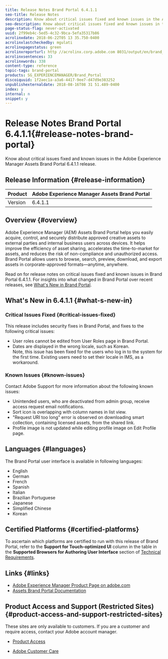 ```yaml
---
title: Release Notes Brand Portal 6.4.1.1
seo-title: Release Notes
description: Know about critical issues fixed and known issues in the Adobe Experience Manager Assets Brand Portal 6.4.1.1 release.
seo-description: Know about critical issues fixed and known issues in the Adobe Experience Manager Assets Brand Portal 6.4.1.1 release.
page-status-flag: never-activated
uuid: 2f99eb4c-5ed5-4c32-9bca-5efa35317b86
acrolinxdate: 2018-06-22T05 13 35.750-0400
acrolinxlastcheckedby: mgulati
acrolinxpagestatus: green
acrolinxreporturl: http //acrolinx.corp.adobe.com 8031/output/en/brand_portal_release_notes1_krs_workflow_a6ce1fdff5e6a85b_338_report.xml
acrolinxsentences: 33
acrolinxwords: 338
content-type: reference
topic-tags: brand-portal
products: SG_EXPERIENCEMANAGER/Brand_Portal
discoiquuid: 1f2aec1a-a3a6-4417-9ee7-d47d9e383252
unpublishexternaldate: 2018-08-16T08 31 51.489-0400
index: y
internal: n
snippet: y
---
```


# Release Notes Brand Portal 6.4.1.1{#release-notes-brand-portal}

Know about critical issues fixed and known issues in the Adobe Experience Manager Assets Brand Portal 6.4.1.1 release.

## Release Information {#release-information}

| Product |Adobe Experience Manager Assets Brand Portal |
|---|---|
| Version |6.4.1.1 |

## Overview {#overview}

Adobe Experience Manager (AEM) Assets Brand Portal helps you easily acquire, control, and securely distribute approved creative assets to external parties and internal business users across devices. It helps improve the efficiency of asset sharing, accelerates the time-to-market for assets, and reduces the risk of non-compliance and unauthorized access. Brand Portal allows users to browse, search, preview, download, and export assets in corporate-approved formats—anytime, anywhere.

Read on for release notes on critical issues fixed and known issues in Brand Portal 6.4.1.1. For insights into what changed in Brand Portal over recent releases, see [What's New in Brand Portal](../using/whats-new.md).

## What's New in 6.4.1.1 {#what-s-new-in}

### Critical Issues Fixed {#critical-issues-fixed}

This release includes security fixes in Brand Portal, and fixes to the following critical issues:

* User roles cannot be edited from User Roles page in Brand Portal.
* Dates are displayed in the wrong locale, such as Korean.  
  Note, this issue has been fixed for the users who log in to the system for the first time. Existing users need to set their locale in IMS, as a workaround.

### Known Issues {#known-issues}

Contact Adobe Support for more information about the following known issues:

* Unintended users, who are deactivated from admin group, receive access request email notifications.
* Sort icon is overlapping with column names in list view.
* "Request URI too long" error is observed on downloading smart collection, containing licensed assets, from the shared link.
* Profile image is not updated while editing profile image on Edit Profile page.

## Languages {#languages}

The Brand Portal user interface is available in following languages:

* English
* German
* French
* Spanish
* Italian
* Brazilian Portuguese
* Japanese
* Simplified Chinese
* Korean

## Certified Platforms {#certified-platforms}

To ascertain which platforms are certified to run with this release of Brand Portal, refer to the **Support for Touch-optimized UI** column in the table in the **Supported Browsers for Authoring User Interface** section of [Technical Requirements](/content/help/en/experience-manager/6-4/sites/deploying/using/technical-requirements).

## Links {#links}

* [Adobe Experience Manager Product Page on adobe.com](http://www.adobe.com/in/marketing-cloud/experience-manager.html)
* [Assets Brand Portal Documentation](https://helpx.adobe.com/experience-manager/brand-portal/user-guide.html)

## Product Access and Support (Restricted Sites) {#product-access-and-support-restricted-sites}

These sites are only available to customers. If you are a customer and require access, contact your Adobe account manager.

* [](http://daycare.day.com) [Product Access](https://login.marketing.adobe.com)

* [Adobe Customer Care](https://helpx.adobe.com/contact.html)

